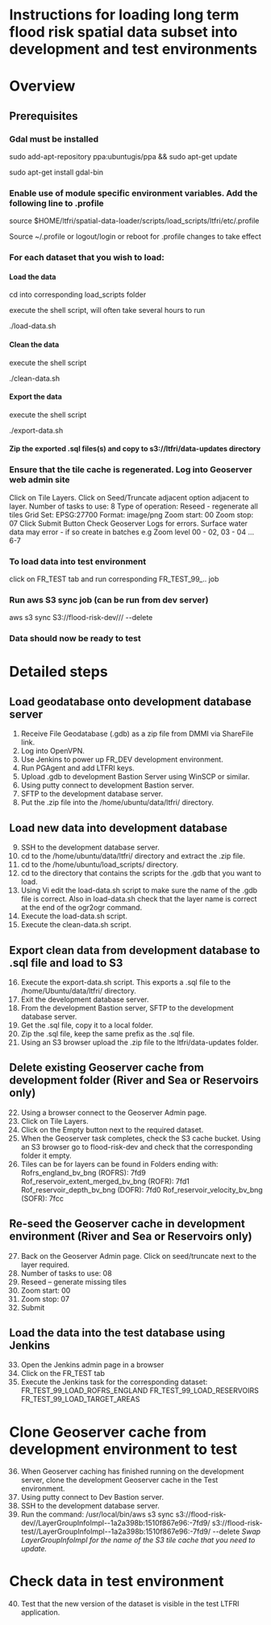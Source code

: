 # Instructions for loading long term flood risk spatial data subset into development and test environments

# Overview

## Prerequisites

### Gdal must be installed

sudo add-apt-repository ppa:ubuntugis/ppa && sudo apt-get update

sudo apt-get install gdal-bin

### Enable use of module specific environment variables. Add the following line to .profile
source $HOME/ltfri/spatial-data-loader/scripts/load_scripts/ltfri/etc/.profile

Source ~/.profile or logout/login or reboot for .profile changes to take effect

### For each dataset that you wish to load:

#### Load the data

cd into corresponding load_scripts folder

execute the shell script, will often take several hours to run

./load-data.sh

#### Clean the data

execute the shell script

./clean-data.sh

#### Export the data

execute the shell script

./export-data.sh

#### Zip the exported .sql files(s) and copy to s3://ltfri/data-updates directory

### Ensure that the tile cache is regenerated. Log into Geoserver web admin site
Click on Tile Layers. Click on Seed/Truncate adjacent option adjacent to layer. 
Number of tasks to use: 8
Type of operation: Reseed - regenerate all tiles
Grid Set: EPSG:27700
Format: image/png
Zoom start: 00
Zoom stop: 07
Click Submit Button
Check Geoserver Logs for errors. Surface water data may error - if so create in batches e.g
Zoom level 00 - 02, 03 - 04 ... 6-7

### To load data into test environment 
click on FR_TEST tab and run corresponding FR_TEST_99_.. job

### Run aws S3 sync job (can be run from dev server)
aws s3 sync S3://flood-risk-dev//<Layer cache name>/ --delete

### Data should now be ready to test

# Detailed steps

## Load geodatabase onto development database server
1.	Receive File Geodatabase (.gdb) as a zip file from DMMI via ShareFile link.
2.	Log into OpenVPN.
3.	Use Jenkins to power up FR_DEV development environment.
4.	Run PGAgent and add LTFRI keys.
5.	Upload .gdb to development Bastion Server using WinSCP or similar.
6.	Using putty connect to development Bastion server.
7.	SFTP to the development database server.
8.	Put the .zip file into the /home/ubuntu/data/ltfri/ directory.

## Load new data into development database
9.	SSH to the development database server.
10.	cd to the /home/ubuntu/data/ltfri/ directory and extract the .zip file.
11.	cd to the /home/ubuntu/load_scripts/ directory.
12.	cd to the directory that contains the scripts for the .gdb that you want to load.
13.	Using Vi edit the load-data.sh script to make sure the name of the .gdb file is correct.
	Also in load-data.sh check that the layer name is correct at the end of the ogr2ogr command.
14.	Execute the load-data.sh script.
15.	Execute the clean-data.sh script.

## Export clean data from development database to .sql file and load to S3
16.	Execute the export-data.sh script. This exports a .sql file to the /home/Ubuntu/data/ltfri/ directory.
17.	Exit the development database server.
18.	From the development Bastion server, SFTP to the development database server.
19.	Get the .sql file, copy it to a local folder.
20.	Zip the .sql file, keep the same prefix as the .sql file.
21.	Using an S3 browser upload the .zip file to the ltfri/data-updates folder.

## Delete existing Geoserver cache from development folder (River and Sea or Reservoirs only)
22.	Using a browser connect to the Geoserver Admin page.
23.	Click on Tile Layers.
24.	Click on the Empty button next to the required dataset.
25.	When the Geoserver task completes, check the S3 cache bucket. Using an S3 browser go to flood-risk-dev and check that the corresponding folder it empty.
26.	Tiles can be for layers can be found in Folders ending with:
		Rofrs_england_bv_bng (ROFRS): 7fd9
		Rof_reservoir_extent_merged_bv_bng (ROFR): 7fd1
		Rof_reservoir_depth_bv_bng (DOFR): 7fd0
		Rof_reservoir_velocity_bv_bng (SOFR): 7fcc

## Re-seed the Geoserver cache in development environment (River and Sea or Reservoirs only)
27.	Back on the Geoserver Admin page. Click on seed/truncate next to the layer required.
28.	Number of tasks to use: 08
29.	Reseed – generate missing tiles
30.	Zoom start: 00
31.	Zoom stop: 07
32.	Submit

## Load the data into the test database using Jenkins
33.	Open the Jenkins admin page in a browser
34.	Click on the FR_TEST tab
35.	Execute the Jenkins task for the corresponding dataset:
		FR_TEST_99_LOAD_ROFRS_ENGLAND
		FR_TEST_99_LOAD_RESERVOIRS
		FR_TEST_99_LOAD_TARGET_AREAS

# Clone Geoserver cache from development environment to test
36.	When Geoserver caching has finished running on the development server, clone the development Geoserver cache in the Test environment.
37.	Using putty connect to Dev Bastion server.
38.	SSH to the development database server.
39.	Run the command:
		/usr/local/bin/aws s3 sync s3://flood-risk-dev//LayerGroupInfoImpl--1a2a398b:1510f867e96:-7fd9/ s3://flood-risk-test//LayerGroupInfoImpl--1a2a398b:1510f867e96:-7fd9/ --delete
	*Swap LayerGroupInfoImpl for the name of the S3 tile cache that you need to update.*

# Check data in test environment
40.	Test that the new version of the dataset is visible in the test LTFRI application.



